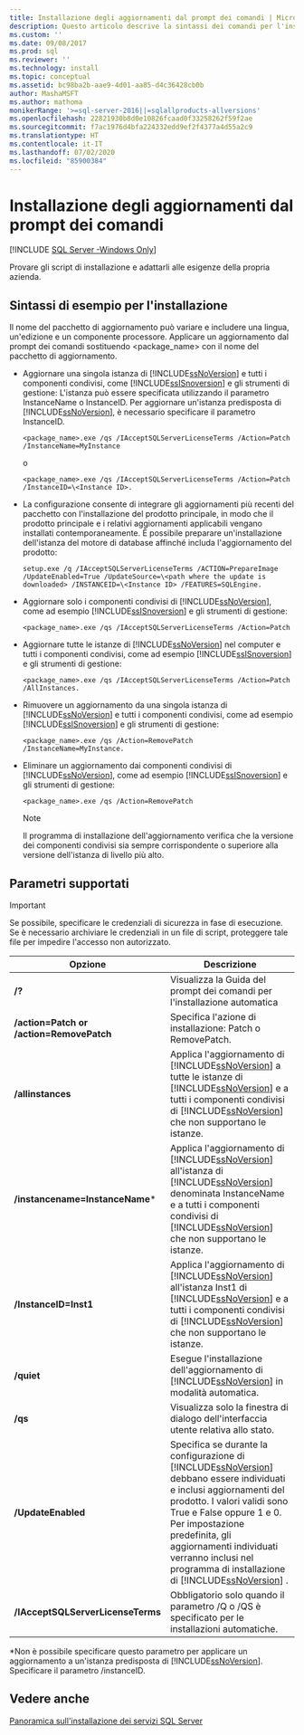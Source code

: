 ```yaml
---
title: Installazione degli aggiornamenti dal prompt dei comandi | Microsoft Docs
description: Questo articolo descrive la sintassi dei comandi per l'installazione degli aggiornamenti di SQL Server. È possibile provare gli script di installazione e adattarli alle esigenze dell'organizzazione.
ms.custom: ''
ms.date: 09/08/2017
ms.prod: sql
ms.reviewer: ''
ms.technology: install
ms.topic: conceptual
ms.assetid: bc98ba2b-aae9-4d01-aa85-d4c36428cb0b
author: MashaMSFT
ms.author: mathoma
monikerRange: '>=sql-server-2016||=sqlallproducts-allversions'
ms.openlocfilehash: 22821930b8d0e10826fcaad0f33258262f59f2ae
ms.sourcegitcommit: f7ac1976d4bfa224332edd9ef2f4377a4d55a2c9
ms.translationtype: HT
ms.contentlocale: it-IT
ms.lasthandoff: 07/02/2020
ms.locfileid: "85900384"
---
```

# <a name="installing-updates-from-the-command-prompt"></a>Installazione degli aggiornamenti dal prompt dei comandi

[!INCLUDE [SQL Server -Windows Only](../../includes/applies-to-version/sql-windows-only.md)]

Provare gli script di installazione e adattarli alle esigenze della propria azienda. 
 
## <a name="sample-syntax-for-installation"></a>Sintassi di esempio per l'installazione 
Il nome del pacchetto di aggiornamento può variare e includere una lingua, un'edizione e un componente processore. Applicare un aggiornamento dal prompt dei comandi sostituendo <package_name> con il nome del pacchetto di aggiornamento. 
 
- Aggiornare una singola istanza di [!INCLUDE[ssNoVersion](../../includes/ssnoversion-md.md)] e tutti i componenti condivisi, come [!INCLUDE[ssISnoversion](../../includes/ssisnoversion-md.md)] e gli strumenti di gestione: L'istanza può essere specificata utilizzando il parametro InstanceName o InstanceID. Per aggiornare un'istanza predisposta di [!INCLUDE[ssNoVersion](../../includes/ssnoversion-md.md)], è necessario specificare il parametro InstanceID.

    ```
    <package_name>.exe /qs /IAcceptSQLServerLicenseTerms /Action=Patch /InstanceName=MyInstance
    ```
    o 
    ```
    <package_name>.exe /qs /IAcceptSQLServerLicenseTerms /Action=Patch /InstanceID=\<Instance ID>. 
    ```

- La configurazione consente di integrare gli aggiornamenti più recenti del pacchetto con l'installazione del prodotto principale, in modo che il prodotto principale e i relativi aggiornamenti applicabili vengano installati contemporaneamente. È possibile preparare un'installazione dell'istanza del motore di database affinché includa l'aggiornamento del prodotto: 

    ```
    setup.exe /q /IAcceptSQLServerLicenseTerms /ACTION=PrepareImage /UpdateEnabled=True /UpdateSource=\<path where the update is downloaded> /INSTANCEID=\<Instance ID> /FEATURES=SQLEngine. 
    ```

- Aggiornare solo i componenti condivisi di [!INCLUDE[ssNoVersion](../../includes/ssnoversion-md.md)], come ad esempio [!INCLUDE[ssISnoversion](../../includes/ssisnoversion-md.md)] e gli strumenti di gestione: 

    ```
    <package_name>.exe /qs /IAcceptSQLServerLicenseTerms /Action=Patch 
    ```

- Aggiornare tutte le istanze di [!INCLUDE[ssNoVersion](../../includes/ssnoversion-md.md)] nel computer e tutti i componenti condivisi, come ad esempio [!INCLUDE[ssISnoversion](../../includes/ssisnoversion-md.md)] e gli strumenti di gestione: 

    ```
    <package_name>.exe /qs /IAcceptSQLServerLicenseTerms /Action=Patch /AllInstances. 
    ```

- Rimuovere un aggiornamento da una singola istanza di [!INCLUDE[ssNoVersion](../../includes/ssnoversion-md.md)] e tutti i componenti condivisi, come ad esempio [!INCLUDE[ssISnoversion](../../includes/ssisnoversion-md.md)] e gli strumenti di gestione: 

    ```
    <package_name>.exe /qs /Action=RemovePatch /InstanceName=MyInstance. 
    ```

- Eliminare un aggiornamento dai componenti condivisi di [!INCLUDE[ssNoVersion](../../includes/ssnoversion-md.md)], come ad esempio [!INCLUDE[ssISnoversion](../../includes/ssisnoversion-md.md)] e gli strumenti di gestione: 

    ```
    <package_name>.exe /qs /Action=RemovePatch 
    ```

  > [!NOTE] 
  > Il programma di installazione dell'aggiornamento verifica che la versione dei componenti condivisi sia sempre corrispondente o superiore alla versione dell'istanza di livello più alto. 
 
## <a name="supported-parameters"></a>Parametri supportati 
 
> [!IMPORTANT] 
> Se possibile, specificare le credenziali di sicurezza in fase di esecuzione. Se è necessario archiviare le credenziali in un file di script, proteggere tale file per impedire l'accesso non autorizzato. 
 
|Opzione|Descrizione| 
|------------|-----------------| 
|**/?**|Visualizza la Guida del prompt dei comandi per l'installazione automatica| 
|**/action=Patch or /action=RemovePatch**|Specifica l'azione di installazione: Patch o RemovePatch.| 
|**/allinstances**|Applica l'aggiornamento di [!INCLUDE[ssNoVersion](../../includes/ssnoversion-md.md)] a tutte le istanze di [!INCLUDE[ssNoVersion](../../includes/ssnoversion-md.md)] e a tutti i componenti condivisi di [!INCLUDE[ssNoVersion](../../includes/ssnoversion-md.md)] che non supportano le istanze.| 
|**/instancename=InstanceName***|Applica l'aggiornamento di [!INCLUDE[ssNoVersion](../../includes/ssnoversion-md.md)] all'istanza di [!INCLUDE[ssNoVersion](../../includes/ssnoversion-md.md)] denominata InstanceName e a tutti i componenti condivisi di [!INCLUDE[ssNoVersion](../../includes/ssnoversion-md.md)] che non supportano le istanze.| 
|**/InstanceID=Inst1**|Applica l'aggiornamento di [!INCLUDE[ssNoVersion](../../includes/ssnoversion-md.md)] all'istanza Inst1 di [!INCLUDE[ssNoVersion](../../includes/ssnoversion-md.md)] e a tutti i componenti condivisi di [!INCLUDE[ssNoVersion](../../includes/ssnoversion-md.md)] che non supportano le istanze.| 
|**/quiet**|Esegue l'installazione dell'aggiornamento di [!INCLUDE[ssNoVersion](../../includes/ssnoversion-md.md)] in modalità automatica.| 
|**/qs**|Visualizza solo la finestra di dialogo dell'interfaccia utente relativa allo stato.| 
|**/UpdateEnabled**|Specifica se durante la configurazione di [!INCLUDE[ssNoVersion](../../includes/ssnoversion-md.md)] debbano essere individuati e inclusi aggiornamenti del prodotto. I valori validi sono True e False oppure 1 e 0. Per impostazione predefinita, gli aggiornamenti individuati verranno inclusi nel programma di installazione di [!INCLUDE[ssNoVersion](../../includes/ssnoversion-md.md)] .| 
|**/IAcceptSQLServerLicenseTerms**|Obbligatorio solo quando il parametro /Q o /QS è specificato per le installazioni automatiche.| 
 
 *Non è possibile specificare questo parametro per applicare un aggiornamento a un'istanza predisposta di [!INCLUDE[ssNoVersion](../../includes/ssnoversion-md.md)]. Specificare il parametro /instanceID. 
 
## <a name="see-also"></a>Vedere anche 
 [Panoramica sull'installazione dei servizi SQL Server](https://msdn.microsoft.com/library/6a9fd19b-2367-4908-b638-363b1e929e1e) 
 
 
